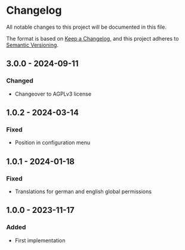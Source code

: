# Changelog
All notable changes to this project will be documented in this file.

The format is based on [Keep a Changelog](https://keepachangelog.com/en/1.0.0/),
and this project adheres to [Semantic Versioning](https://semver.org/spec/v2.0.0.html).

## 3.0.0 - 2024-09-11
### Changed
- Changeover to AGPLv3 license

## 1.0.2 - 2024-03-14
### Fixed
- Position in configuration menu

## 1.0.1 - 2024-01-18
### Fixed
- Translations for german and english global permissions

## 1.0.0 - 2023-11-17
### Added
- First implementation

